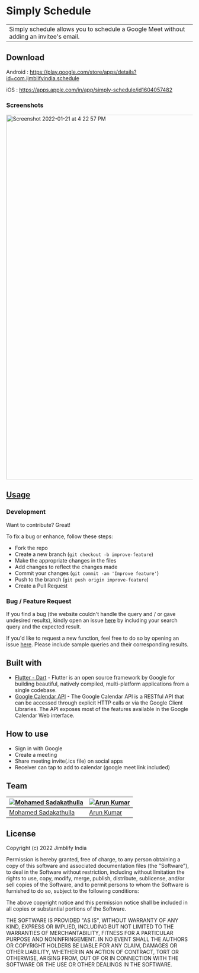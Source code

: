 # Simply Schedule
<table>
<tr>
<td>
  Simply schedule allows you to schedule a Google Meet without adding an invitee's email.
</td>
</tr>
</table>


## Download
Android :  https://play.google.com/store/apps/details?id=com.jimblifyindia.schedule

iOS :  https://apps.apple.com/in/app/simply-schedule/id1604057482


### Screenshots
<img width="982" alt="Screenshot 2022-01-21 at 4 22 57 PM" src="https://user-images.githubusercontent.com/13837243/150515082-71a96b6b-b77d-4c1f-ab98-88c0365930a6.png">

## [Usage](https://github.com/sadaks-me/simply_schedule) 

### Development
Want to contribute? Great!

To fix a bug or enhance, follow these steps:

- Fork the repo
- Create a new branch (`git checkout -b improve-feature`)
- Make the appropriate changes in the files
- Add changes to reflect the changes made
- Commit your changes (`git commit -am 'Improve feature'`)
- Push to the branch (`git push origin improve-feature`)
- Create a Pull Request 

### Bug / Feature Request

If you find a bug (the website couldn't handle the query and / or gave undesired results), kindly open an issue [here](https://github.com/sadaks-me/simply_schedule/issues/new) by including your search query and the expected result.

If you'd like to request a new function, feel free to do so by opening an issue [here](https://github.com/sadaks-me/simply_schedule/issues/new). Please include sample queries and their corresponding results.


## Built with 

- [Flutter - Dart](http://flutter.dev) - Flutter is an open source framework by Google for building beautiful, natively compiled, multi-platform applications from a single codebase.
- [Google Calendar API](https://developers.google.com/calendar/api/guides/overview) - The Google Calendar API is a RESTful API that can be accessed through explicit HTTP calls or via the Google Client Libraries. The API exposes most of the features available in the Google Calendar Web interface.


## How to use
- Sign in with Google
- Create a meeting
- Share meeting invite(.ics file) on social apps
- Receiver can tap to add to calendar (google meet link included)


## Team

[![Mohamed Sadakathulla](https://avatars.githubusercontent.com/u/13837243?v=4&s=144)](https://github.com/sadaks-me)  | [![Arun Kumar](https://avatars.githubusercontent.com/u/86380954?v=4&s=144)](https://github.com/sadaks-me)
---|---
[Mohamed Sadakathulla](https://github.com/arunkumar-ml-ai) |[Arun Kumar](https://github.com/arunkumar-ml-ai)

## License

Copyright (c) 2022 Jimblify India

Permission is hereby granted, free of charge, to any person obtaining a copy
of this software and associated documentation files (the "Software"), to deal
in the Software without restriction, including without limitation the rights
to use, copy, modify, merge, publish, distribute, sublicense, and/or sell
copies of the Software, and to permit persons to whom the Software is
furnished to do so, subject to the following conditions:

The above copyright notice and this permission notice shall be included in all
copies or substantial portions of the Software.

THE SOFTWARE IS PROVIDED "AS IS", WITHOUT WARRANTY OF ANY KIND, EXPRESS OR
IMPLIED, INCLUDING BUT NOT LIMITED TO THE WARRANTIES OF MERCHANTABILITY,
FITNESS FOR A PARTICULAR PURPOSE AND NONINFRINGEMENT. IN NO EVENT SHALL THE
AUTHORS OR COPYRIGHT HOLDERS BE LIABLE FOR ANY CLAIM, DAMAGES OR OTHER
LIABILITY, WHETHER IN AN ACTION OF CONTRACT, TORT OR OTHERWISE, ARISING FROM,
OUT OF OR IN CONNECTION WITH THE SOFTWARE OR THE USE OR OTHER DEALINGS IN THE
SOFTWARE.
